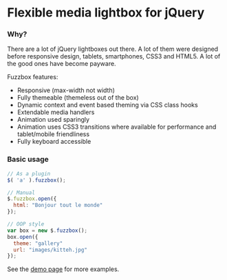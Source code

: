 # Flexible media lightbox for jQuery


### Why?

There are a lot of jQuery lightboxes out there. A lot of them were designed before responsive design, tablets, smartphones, CSS3 and HTML5. A lot of the good ones have become payware.

Fuzzbox features:

* Responsive (max-width not width)
* Fully themeable (themeless out of the box)
* Dynamic context and event based theming via CSS class hooks
* Extendable media handlers
* Animation used sparingly
* Animation uses CSS3 transitions where available for performance and tablet/mobile friendliness
* Fully keyboard accessible


### Basic usage

```js
// As a plugin
$( 'a' ).fuzzbox();

// Manual
$.fuzzbox.open({
  html: "Bonjour tout le monde"
});

// OOP style
var box = new $.fuzzbox();
box.open({
  theme: "gallery"
  url: "images/kitteh.jpg"
});
```

See the [demo page](http://peteboere.github.com/fuzzbox/demo) for more examples.
